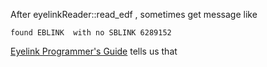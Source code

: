 
After eyelinkReader::read_edf , sometimes get message like

``` found EBLINK  with no SBLINK 6289152  ```

[Eyelink Programmer's Guide](https://www.sr-research.com/support/attachment.php?aid=67) tells us that